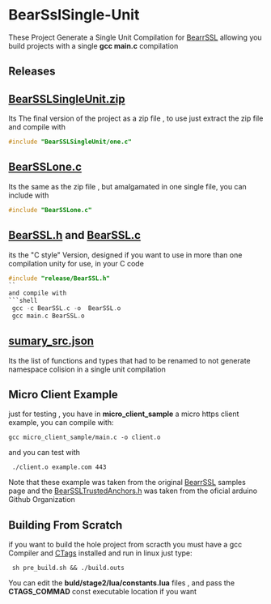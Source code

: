 # BearSslSingle-Unit
These Project Generate a Single Unit Compilation for [BearrSSL](https://bearssl.org/) allowing you build
projects  with a single **gcc main.c** compilation

## Releases
## [BearSSLSingleUnit.zip](https://github.com/OUIsolutions/BearSslSingle-Unit/releases/download/v0.001/BearSSLSingleUnit.zip)

Its The final version of the project as a zip file , to use just extract the zip file and compile with

```c
#include "BearSSLSingleUnit/one.c"
```
## [BearSSLone.c](https://github.com/OUIsolutions/BearSslSingle-Unit/releases/download/v0.001/BearSSLone.c)

Its the same as the zip file , but amalgamated in one single file, you can include with

```c
#include "BearSSLone.c"
```
## [BearSSL.h](https://github.com/OUIsolutions/BearSslSingle-Unit/releases/download/v0.001/BearSSL.h) and [BearSSL.c](https://github.com/OUIsolutions/BearSslSingle-Unit/releases/download/v0.001/BearSSL.c)
its the "C style" Version, designed if you want to use in more than one compilation
unity
for use, in your C code

```c
#include "release/BearSSL.h"
``
and compile with
```shell
 gcc -c BearSSL.c -o  BearSSL.o
 gcc main.c BearSSL.o
 ```
 ## [sumary_src.json](https://github.com/OUIsolutions/BearSslSingle-Unit/releases/download/v0.001/sumary_src.json)
 Its the list of functions and types that had to be renamed to not generate namespace colision
 in a single unit compilation

## Micro Client Example
just for testing , you have in **micro_client_sample** a micro https client example,
you can compile with:
```shell
gcc micro_client_sample/main.c -o client.o
```
and you can test with
```shell
 ./client.o example.com 443
```
Note that these example was taken from the original  [BearrSSL](https://bearssl.org/)  samples page
and the [BearSSLTrustedAnchors.h](https://github.com/arduino-libraries/ArduinoBearSSL/blob/master/src/BearSSLTrustAnchors.h)
was taken from the oficial arduino Github Organization

## Building From Scratch
if you want to build the hole project from scracth you must have a gcc  Compiler
and [CTags](https://github.com/universal-ctags/ctags) installed and run in linux
just type:
```shel
 sh pre_build.sh && ./build.outs
```
You can edit the **buld/stage2/lua/constants.lua** files , and pass the
**CTAGS_COMMAD** const  executable location if you want
